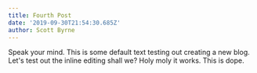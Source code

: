 ```yaml
---
title: Fourth Post
date: '2019-09-30T21:54:30.685Z'
author: Scott Byrne
---
```

Speak your mind. This is some default text testing out creating a new blog. Let's test out the inline editing shall we? Holy moly it works.  This is dope.